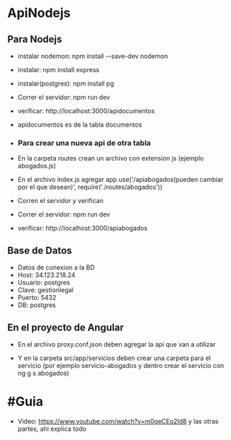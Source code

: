 # ApiNodejs
## Para Nodejs
- instalar nodemon: npm install --save-dev nodemon
- instalar: npm install express
- instalar(postgres): npm install pg
- Correr el servidor: npm run dev
- verificar: http://localhost:3000/apidocumentos
- apidocumentos es de la tabla documentos

- ### Para crear una nueva api de otra tabla

- En la carpeta routes crean un archivo con extension js (ejemplo abogados.js)

- En el archivo index.js agregar app.use('/apiabogados(pueden cambiar por el que desean)', require('./routes/abogados'))

- Corren el servidor y verifican 

- Correr el servidor: npm run dev

- verificar: http://localhost:3000/apiabogados

## Base de Datos
- Datos de conexion a la BD
- Host: 34.123.218.24
- Usuario: postgres
- Clave: gestionlegal
- Puerto: 5432
- DB: postgres

## En el proyecto de Angular

- En el archivo proxy.conf.json deben agregar la api que van a utilizar

- Y en la carpeta src/app/servicios deben crear una carpeta para el servicio (por ejemplo servicio-abogados y dentro crear el servicio con ng g s abogados)

# #Guia 

- Video: https://www.youtube.com/watch?v=m0qeCEo2Id8 y las otras partes, ahi explica todo 

